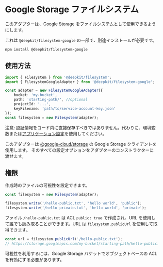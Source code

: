# Google Storage ファイルシステム

このアダプターは、Google Storage をファイルシステムとして使用できるようにします。

これは `@deepkit/filesystem-google` の一部で、別途インストールが必要です。

```sh
npm install @deepkit/filesystem-google
```

## 使用方法

```typescript
import { Filesystem } from '@deepkit/filesystem';
import { FilesystemGoogleAdapter } from '@deepkit/filesystem-google';

const adapter = new FilesystemGoogleAdapter({
    bucket: 'my-bucket',
    path: 'starting-path/', //optional
    projectId: '...',
    keyFilename: 'path/to/service-account-key.json'
});
const filesystem = new Filesystem(adapter);
```

注意: 認証情報をコード内に直接保存すべきではありません。代わりに、環境変数または[アプリケーション設定](./app.md#configuration)を使用してください。

このアダプターは [@google-cloud/storage](https://npmjs.com/package/@google-cloud/storage) の Google Storage クライアントを使用します。
そのすべての設定オプションをアダプターのコンストラクターに渡せます。

## 権限

作成時のファイルの可視性を設定できます。

```typescript
const filesystem = new Filesystem(adapter);

filesystem.write('/hello-public.txt', 'hello world', 'public');
filesystem.write('/hello-private.txt', 'hello world', 'private');
```

ファイル `/hello-public.txt` は ACL `public: true` で作成され、URL を使用して誰でも読み取ることができます。URL は `filesystem.publicUrl` を使用して取得できます。

```typescript
const url = filesystem.publicUrl('/hello-public.txt');
// https://storage.googleapis.com/my-bucket/starting-path/hello-public.txt
```

可視性を利用するには、Google Storage バケットでオブジェクトベースの ACL を有効にする必要があります。